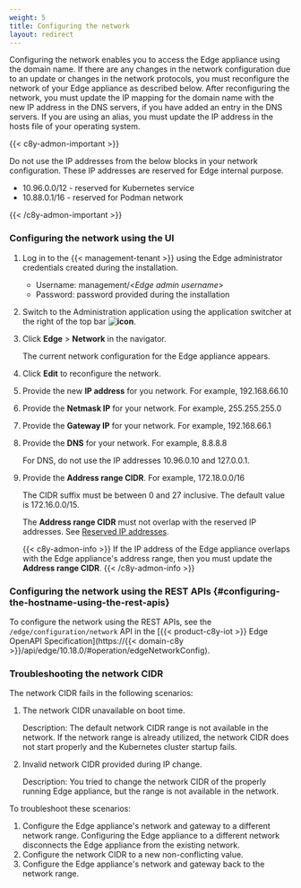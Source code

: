 ```yaml
---
weight: 5
title: Configuring the network
layout: redirect
---
```


Configuring the network enables you to access the Edge appliance using the domain name. If there are any changes in the network configuration due to an update or changes in the network protocols, you must reconfigure the network of your Edge appliance as described below. After reconfiguring the network, you must update the IP mapping for the domain name with the new IP address in the DNS servers, if you have added an entry in the DNS servers. If you are using an alias, you must update the IP address in the hosts file of your operating system.

{{< c8y-admon-important >}}

Do not use the IP addresses from the below blocks in your network configuration. These IP addresses are reserved for Edge internal purpose.

- 10.96.0.0/12 - reserved for Kubernetes service
- 10.88.0.1/16 - reserved for Podman network

{{< /c8y-admon-important >}}

### Configuring the network using the UI

1. Log in to the {{< management-tenant >}} using the Edge administrator credentials created during the installation.

	- Username: management/<*Edge admin username*>
	- Password: password provided during the installation

2. Switch to the Administration application using the application switcher at the right of the top bar **<img class="Default" src="/images/icons/switcher-icon.png" alt="icon" style="display: inline; float: none">**.

3. Click **Edge** > **Network** in the navigator.

   The current network configuration for the Edge appliance appears.

4. Click **Edit** to reconfigure the network.

5. Provide the new **IP address** for you network. For example, 192.168.66.10

6. Provide the **Netmask IP** for your network. For example, 255.255.255.0

7. Provide the **Gateway IP** for your network. For example, 192.168.66.1

8. Provide the **DNS** for your network. For example, 8.8.8.8

   For DNS, do not use the IP addresses 10.96.0.10 and 127.0.0.1.

9. Provide the **Address range CIDR**. For example, 172.18.0.0/16

   The CIDR suffix must be between 0 and 27 inclusive. The default value is 172.16.0.0/15.

   The **Address range CIDR** must not overlap with the reserved IP addresses. See [Reserved IP addresses](https://en.wikipedia.org/wiki/Reserved_IP_addresses).

  	{{< c8y-admon-info >}}
If the IP address of the Edge appliance overlaps with the Edge appliance's address range, then you must update the **Address range CIDR**.
		{{< /c8y-admon-info >}}

### Configuring the network using the REST APIs {#configuring-the-hostname-using-the-rest-apis}

To configure the network using the REST APIs, see the `/edge/configuration/network` API in the [{{< product-c8y-iot >}} Edge OpenAPI Specification](https://{{< domain-c8y >}}/api/edge/10.18.0/#operation/edgeNetworkConfig).

### Troubleshooting the network CIDR

The network CIDR fails in the following scenarios:

1. The network CIDR unavailable on boot time.

	Description: The default network CIDR range is not available in the network. If the network range is already utilized, the network CIDR does not start properly and the Kubernetes cluster startup fails.

2. Invalid network CIDR provided during IP change.

	Description: You tried to change the network CIDR of the properly running Edge appliance, but the range is not available in the network.

To troubleshoot these scenarios:

1. Configure the Edge appliance's network and gateway to a different network range. Configuring the Edge appliance to a different network disconnects the Edge appliance from the existing network.
2. Configure the network CIDR to a new non-conflicting value.
3. Configure the Edge appliance's network and gateway back to the network range.
